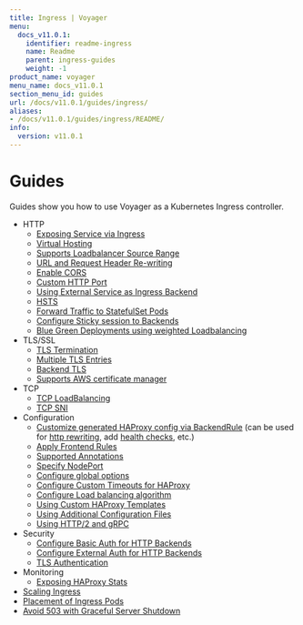 ```yaml
---
title: Ingress | Voyager
menu:
  docs_v11.0.1:
    identifier: readme-ingress
    name: Readme
    parent: ingress-guides
    weight: -1
product_name: voyager
menu_name: docs_v11.0.1
section_menu_id: guides
url: /docs/v11.0.1/guides/ingress/
aliases:
- /docs/v11.0.1/guides/ingress/README/
info:
  version: v11.0.1
---
```


# Guides

Guides show you how to use Voyager as a Kubernetes Ingress controller.

- HTTP
  - [Exposing Service via Ingress](/docs/v11.0.1/guides/ingress/http/single-service)
  - [Virtual Hosting](/docs/v11.0.1/guides/ingress/http/virtual-hosting)
  - [Supports Loadbalancer Source Range](/docs/v11.0.1/guides/ingress/http/source-range)
  - [URL and Request Header Re-writing](/docs/v11.0.1/guides/ingress/http/rewrite-rules)
  - [Enable CORS](/docs/v11.0.1/guides/ingress/http/cors)
  - [Custom HTTP Port](/docs/v11.0.1/guides/ingress/http/custom-http-port)
  - [Using External Service as Ingress Backend](/docs/v11.0.1/guides/ingress/http/external-svc)
  - [HSTS](/docs/v11.0.1/guides/ingress/http/hsts)
  - [Forward Traffic to StatefulSet Pods](/docs/v11.0.1/guides/ingress/http/statefulset-pod)
  - [Configure Sticky session to Backends](/docs/v11.0.1/guides/ingress/http/sticky-session)
  - [Blue Green Deployments using weighted Loadbalancing](/docs/v11.0.1/guides/ingress/http/blue-green-deployment)
- TLS/SSL
  - [TLS Termination](/docs/v11.0.1/guides/ingress/tls/overview)
  - [Multiple TLS Entries](/docs/v11.0.1/guides/ingress/tls/multiple-tls)
  - [Backend TLS](/docs/v11.0.1/guides/ingress/tls/backend-tls)
  - [Supports AWS certificate manager](/docs/v11.0.1/guides/ingress/tls/aws-cert-manager)
- TCP
  - [TCP LoadBalancing](/docs/v11.0.1/guides/ingress/tcp/overview)
  - [TCP SNI](/docs/v11.0.1/guides/ingress/tcp/tcp-sni)
- Configuration
  - [Customize generated HAProxy config via BackendRule](/docs/v11.0.1/guides/ingress/configuration/backend-rule) (can be used for [http rewriting](https://www.haproxy.com/doc/aloha/7.0/haproxy/http_rewriting.html), add [health checks](https://www.haproxy.com/doc/aloha/7.0/haproxy/healthchecks.html), etc.)
  - [Apply Frontend Rules](/docs/v11.0.1/guides/ingress/configuration/frontend-rule)
  - [Supported Annotations](/docs/v11.0.1/guides/ingress/configuration/annotations)
  - [Specify NodePort](/docs/v11.0.1/guides/ingress/configuration/node-port)
  - [Configure global options](/docs/v11.0.1/guides/ingress/configuration/default-options)
  - [Configure Custom Timeouts for HAProxy](/docs/v11.0.1/guides/ingress/configuration/default-timeouts)
  - [Configure Load balancing algorithm](/docs/v11.0.1/guides/ingress/configuration/loadbalance-algorithm)
  - [Using Custom HAProxy Templates](/docs/v11.0.1/guides/ingress/configuration/custom-templates)
  - [Using Additional Configuration Files](/docs/v11.0.1/guides/ingress/configuration/config-volumes)
  - [Using HTTP/2 and gRPC](/docs/v11.0.1/guides/ingress/configuration/http-2)
- Security
  - [Configure Basic Auth for HTTP Backends](/docs/v11.0.1/guides/ingress/security/basic-auth)
  - [Configure External Auth for HTTP Backends](/docs/v11.0.1/guides/ingress/security/oauth)
  - [TLS Authentication](/docs/v11.0.1/guides/ingress/security/tls-auth)
- Monitoring
  - [Exposing HAProxy Stats](/docs/v11.0.1/guides/ingress/monitoring/haproxy-stats)
- [Scaling Ingress](/docs/v11.0.1/guides/ingress/scaling)
- [Placement of Ingress Pods](/docs/v11.0.1/guides/ingress/pod-placement)
- [Avoid 503 with Graceful Server Shutdown](/docs/v11.0.1/guides/ingress/graceful-reload)